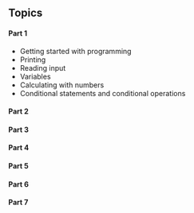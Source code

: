 
## Topics

#### Part 1
  - Getting started with programming
  - Printing
  - Reading input
  - Variables
  - Calculating with numbers
  - Conditional statements and conditional operations
 
#### Part 2
#### Part 3
#### Part 4
#### Part 5
#### Part 6
#### Part 7

